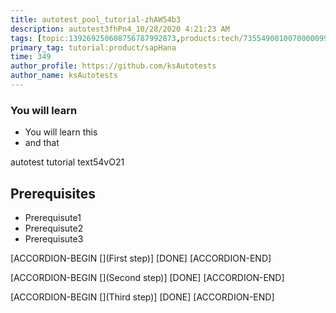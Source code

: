 ```yaml
---
title: autotest_pool_tutorial-zhAW54b3
description: autotest3fhPn4_10/28/2020 4:21:23 AM
tags: [topic:139269250608756787992873,products:tech/73554900100700000996,tutorial:experience/advanced]
primary_tag: tutorial:product/sapHana
time: 349
author_profile: https://github.com/ksAutotests
author_name: ksAutotests
---
```

### You will learn
- You will learn this
- and that

autotest tutorial text54vO21

## Prerequisites
- Prerequisute1
- Prerequisute2
- Prerequisute3

[ACCORDION-BEGIN [](First step)]
[DONE]
[ACCORDION-END]

[ACCORDION-BEGIN [](Second step)]
[DONE]
[ACCORDION-END]

[ACCORDION-BEGIN [](Third step)]
[DONE]
[ACCORDION-END]

